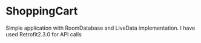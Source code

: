 # ShoppingCart
Simple application with RoomDatabase and LiveData implementation. 
I have used Retrofit2.3.0 for API calls
